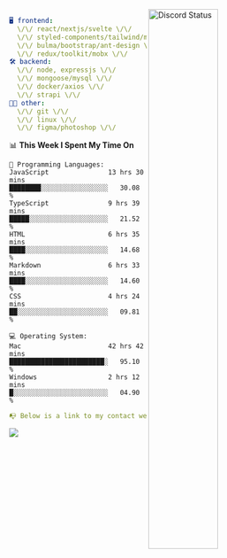 
<a href="https://discord.com/users/279302975371870218" target="_blank">
    <img width="50%" align="right" alt="Discord Status" src="https://lanyard.cnrad.dev/api/279302975371870218?bg=161B22&borderRadius=5px%205px%200%200&hideTimestamp=true&idleMessage=Just%20chillin%27%20at%20the%20moment&animated=true">
</a>

```yaml
🖥️ frontend: 
  \/\/ react/nextjs/svelte \/\/
  \/\/ styled-components/tailwind/mui/
  \/\/ bulma/bootstrap/ant-design \/\/
  \/\/ redux/toolkit/mobx \/\/
🛠 backend: 
  \/\/ node, expressjs \/\/
  \/\/ mongoose/mysql \/\/
  \/\/ docker/axios \/\/
  \/\/ strapi \/\/
👨‍💻 other: 
  \/\/ git \/\/ 
  \/\/ linux \/\/
  \/\/ figma/photoshop \/\/
```
<!--START_SECTION:waka-->
📊 **This Week I Spent My Time On** 

```text
💬 Programming Languages: 
JavaScript               13 hrs 30 mins      ████████░░░░░░░░░░░░░░░░░   30.08 % 
TypeScript               9 hrs 39 mins       █████░░░░░░░░░░░░░░░░░░░░   21.52 % 
HTML                     6 hrs 35 mins       ████░░░░░░░░░░░░░░░░░░░░░   14.68 % 
Markdown                 6 hrs 33 mins       ████░░░░░░░░░░░░░░░░░░░░░   14.60 % 
CSS                      4 hrs 24 mins       ██░░░░░░░░░░░░░░░░░░░░░░░   09.81 % 

💻 Operating System: 
Mac                      42 hrs 42 mins      ████████████████████████░   95.10 % 
Windows                  2 hrs 12 mins       █░░░░░░░░░░░░░░░░░░░░░░░░   04.90 % 
```


<!--END_SECTION:waka-->
```yaml
📭 Below is a link to my contact website 
```
<a href="https://mxns.xyz" target="_black"> <img src="https://img.shields.io/badge/website-161B22?style=for-the-badge&logo=About.me&logoColor=white"></img> <a/>
